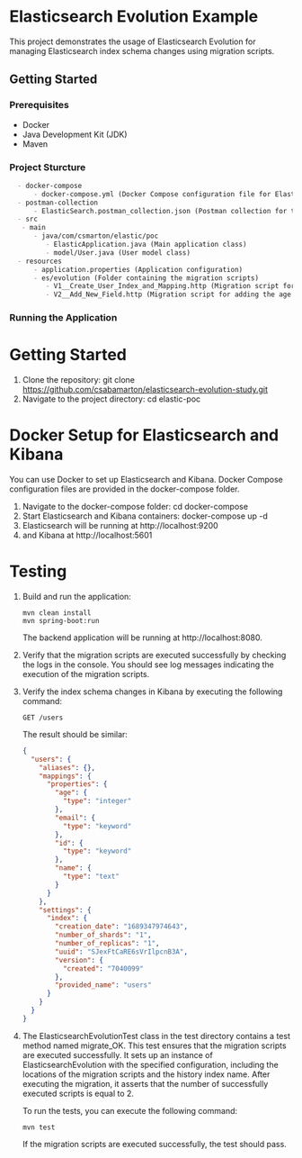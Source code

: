 # Elasticsearch Evolution Example

This project demonstrates the usage of Elasticsearch Evolution for managing Elasticsearch index schema changes using
migration scripts.

## Getting Started

### Prerequisites

- Docker
- Java Development Kit (JDK)
- Maven

### Project Sturcture
   ```markdown
     - docker-compose
         - docker-compose.yml (Docker Compose configuration file for Elasticsearch and Kibana)
     - postman-collection
         - ElasticSearch.postman_collection.json (Postman collection for testing the API endpoints)- src
     - src
      - main
         - java/com/csmarton/elastic/poc
            - ElasticApplication.java (Main application class)
            - model/User.java (User model class)
     - resources
         - application.properties (Application configuration)
         - es/evolution (Folder containing the migration scripts)
            - V1__Create_User_Index_and_Mapping.http (Migration script for creating the users index and mapping)
            - V2__Add_New_Field.http (Migration script for adding the age field to the users mapping)
   ```

### Running the Application

# Getting Started

1. Clone the repository: git clone https://github.com/csabamarton/elasticsearch-evolution-study.git
2. Navigate to the project directory: cd elastic-poc

# Docker Setup for Elasticsearch and Kibana

You can use Docker to set up Elasticsearch and Kibana. Docker Compose configuration files are provided in the
docker-compose folder.

1. Navigate to the docker-compose folder: cd docker-compose
2. Start Elasticsearch and Kibana containers: docker-compose up -d
3. Elasticsearch will be running at http://localhost:9200
4. and Kibana at http://localhost:5601

# Testing

1. Build and run the application:
   ```shell
   mvn clean install
   mvn spring-boot:run
   ```
   The backend application will be running at http://localhost:8080.


2. Verify that the migration scripts are executed successfully by checking the logs in the console. You should see log
   messages indicating the execution of the migration scripts.

3. Verify the index schema changes in Kibana by executing the following command:
   ```shell
   GET /users
   ```
   The result should be similar: 
   ```json
   {
     "users": {
       "aliases": {},
       "mappings": {
         "properties": {
           "age": {
             "type": "integer"
           },
           "email": {
             "type": "keyword"
           },
           "id": {
             "type": "keyword"
           },
           "name": {
             "type": "text"
           }
         }
       },
       "settings": {
         "index": {
           "creation_date": "1689347974643",
           "number_of_shards": "1",
           "number_of_replicas": "1",
           "uuid": "SJexFtCaRE6sVrIlpcnB3A",
           "version": {
             "created": "7040099"
           },
           "provided_name": "users"
         }
       }
     }
   }
   ```

4. The ElasticsearchEvolutionTest class in the test directory contains a test method named migrate_OK. This test ensures that the migration scripts are executed successfully. It sets up an instance of ElasticsearchEvolution with the specified configuration, including the locations of the migration scripts and the history index name. After executing the migration, it asserts that the number of successfully executed scripts is equal to 2.

   To run the tests, you can execute the following command:
   
   ```shell
   mvn test
   ```

   If the migration scripts are executed successfully, the test should pass.